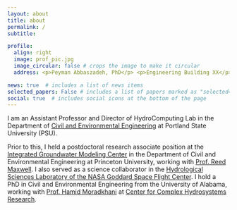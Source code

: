 ```yaml
---
layout: about
title: about
permalink: /
subtitle: 

profile:
  align: right
  image: prof_pic.jpg
  image_circular: false # crops the image to make it circular
  address: <p>Peyman Abbaszadeh, PhD</p> <p>Engineering Building XX</p> <p>1930 SW 4th Ave, Portland, OR 97201</p>

news: true  # includes a list of news items
selected_papers: False # includes a list of papers marked as "selected={true}"
social: true  # includes social icons at the bottom of the page
---
```


I am an Assistant Professor and Director of HydroComputing Lab in the Department of [Civil and Environmental Engineering](https://www.pdx.edu/civil-environmental-engineering/) at Portland State University (PSU).

Prior to this, I held a postdoctoral research associate position at the [Integrated Groundwater Modeling Center](https://igwmc.princeton.edu) in the Department of Civil and Environmental Engineering at Princeton University, working with [Prof. Reed Maxwell](http://maxwell.princeton.edu). I also served as a science collaborator in the [Hydrological Sciences Laboratory of the NASA Goddard Space Flight Center](https://science.gsfc.nasa.gov/sed/bio/108710/). I hold a PhD in Civil and Environmental Engineering from the University of Alabama, working with [Prof. Hamid Moradkhani](https://moradkhani.ua.edu) at [Center for Complex Hydrosystems Research](https://cchr.eng.ua.edu).